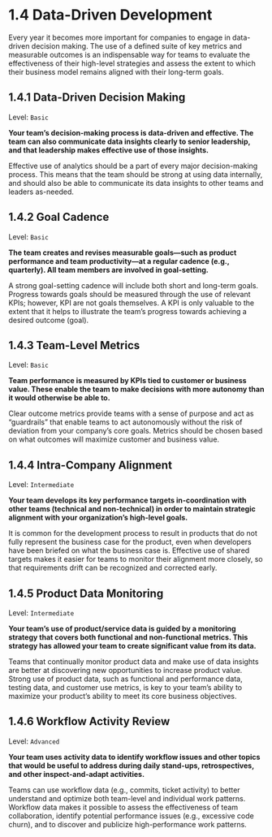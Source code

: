 # 1.4 Data-Driven Development
Every year it becomes more important for companies to engage in data-driven decision making. The use of a defined suite of key metrics and measurable outcomes is an indispensable way for teams to evaluate the effectiveness of their high-level strategies and assess the extent to which their business model remains aligned with their long-term goals.

## 1.4.1 Data-Driven Decision Making
Level: `Basic`

**Your team’s decision-making process is data-driven and effective. The team can also communicate data insights clearly to senior leadership, and that leadership makes effective use of those insights.**

Effective use of analytics should be a part of every major decision-making process. This means that the team should be strong at using data internally, and should also be able to communicate its data insights to other teams and leaders as-needed.

## 1.4.2 Goal Cadence
Level: `Basic`

**The team creates and revises measurable goals—such as product performance and team productivity—at a regular cadence (e.g., quarterly). All team members are involved in goal-setting.**

A strong goal-setting cadence will include both short and long-term goals. Progress towards goals should be measured through the use of relevant KPIs; however, KPI are not goals themselves. A KPI is only valuable to the extent that it helps to illustrate the team’s progress towards achieving a desired outcome (goal).

## 1.4.3 Team-Level Metrics
Level: `Basic`

**Team performance is measured by KPIs tied to customer or business value. These enable the team to make decisions with more autonomy than it would otherwise be able to.**

Clear outcome metrics provide teams with a sense of purpose and act as “guardrails” that enable teams to act autonomously without the risk of deviation from your company’s core goals. Metrics should be chosen based on what outcomes will maximize customer and business value.

## 1.4.4 Intra-Company Alignment
Level: `Intermediate`

**Your team develops its key performance targets in-coordination with other teams (technical and non-technical) in order to maintain strategic alignment with your organization’s high-level goals.**

It is common for the development process to result in products that do not fully represent the business case for the product, even when developers have been briefed on what the business case is. Effective use of shared targets makes it easier for teams to monitor their alignment more closely, so that requirements drift can be recognized and corrected early.

## 1.4.5 Product Data Monitoring
Level: `Intermediate`

**Your team’s use of product/service data is guided by a monitoring strategy that covers both functional and non-functional metrics. This strategy has allowed your team to create significant value from its data.**

Teams that continually monitor product data and make use of data insights are better at discovering new opportunities to increase product value. Strong use of product data, such as functional and performance data, testing data, and customer use metrics, is key to your team’s ability to maximize your product’s ability to meet its core business objectives.

## 1.4.6 Workflow Activity Review
Level: `Advanced`

**Your team uses activity data to identify workflow issues and other topics that would be useful to address during daily stand-ups, retrospectives, and other inspect-and-adapt activities.**

Teams can use workflow data (e.g., commits, ticket activity) to better understand and optimize both team-level and individual work patterns. Workflow data makes it possible to assess the effectiveness of team collaboration, identify potential performance issues (e.g., excessive code churn), and to discover and publicize high-performance work patterns.

